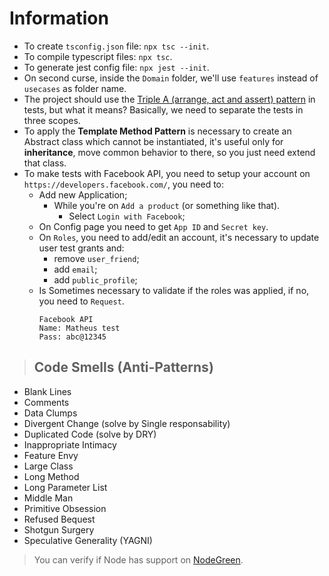 # Information
- To create `tsconfig.json` file:
  `npx tsc --init`.
- To compile typescript files:
  `npx tsc`.
- To generate jest config file:
  `npx jest --init`.
- On second curse, inside the `Domain` folder, we'll use `features` instead of `usecases` as folder name.
- The project should use the [Triple A (arrange, act and assert) pattern](https://medium.com/@pjbgf/title-testing-code-ocd-and-the-aaa-pattern-df453975ab80) in tests, but what it means? Basically, we need to separate the tests in three scopes.
- To apply the __Template Method Pattern__ is necessary to create an Abstract class which cannot be instantiated, it's useful only for __inheritance__, move common behavior to there, so you just need extend that class.
- To make tests with Facebook API, you need to setup your account on `https://developers.facebook.com/`, you need to:
  - Add new Application;
    - While you're on `Add a product` (or something like that).
      - Select `Login with Facebook`;
  - On Config page you need to get `App ID` and `Secret key`.
  - On `Roles`, you need to add/edit an account, it's necessary to update user test grants and:
    - remove `user_friend`;
    - add `email`;
    - add `public_profile`;
  - Is Sometimes necessary to validate if the roles was applied, if no, you need to `Request`.
     ````
     Facebook API
     Name: Matheus test
     Pass: abc@12345
     ````

> ## Code Smells (Anti-Patterns)

* Blank Lines
* Comments
* Data Clumps
* Divergent Change (solve by Single responsability)
* Duplicated Code (solve by DRY)
* Inappropriate Intimacy
* Feature Envy
* Large Class
* Long Method
* Long Parameter List
* Middle Man
* Primitive Obsession
* Refused Bequest
* Shotgun Surgery
* Speculative Generality (YAGNI)

> You can verify if Node has support on [NodeGreen](https://node.green).

